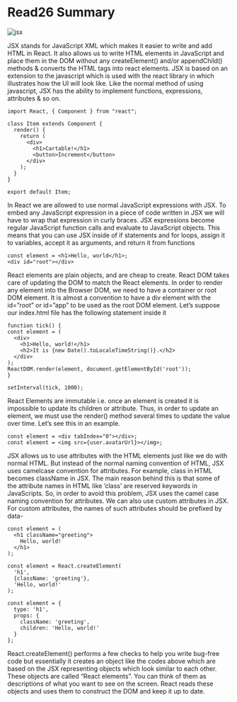 # Read26 Summary

![jsx](https://miro.medium.com/max/1400/1*wQxgEiVsgG0o7ti45WuFTQ.png)

JSX stands for JavaScript XML which makes it easier to write and add HTML in React. It also allows us to write HTML elements in JavaScript and place them in the DOM without any createElement()  and/or appendChild() methods & converts the HTML tags into react elements. JSX is based on an extension to the javascript which is used with the react library in which illustrates how the UI will look like. Like the normal method of using javascript, JSX has the ability to implement functions, expressions, attributes & so on.

```
import React, { Component } from "react";

class Item extends Component {
  render() {
    return (
      <div>
        <h1>Cartable!</h1>
        <button>Increment</button>
      </div>
    );
  }
}

export default Item;
```

 In React we are allowed to use normal JavaScript expressions with JSX. To embed any JavaScript expression in a piece of code written in JSX we will have to wrap that expression in curly braces. JSX expressions become regular JavaScript function calls and evaluate to JavaScript objects. This means that you can use JSX inside of if statements and for loops, assign it to variables, accept it as arguments, and return it from functions

 ```
 const element = <h1>Hello, world</h1>;
 <div id="root"></div>
 ```

  React elements are plain objects, and are cheap to create. React DOM takes care of updating the DOM to match the React elements. In order to render any element into the Browser DOM, we need to have a container or root DOM element. It is almost a convention to have a div element with the id=”root” or id=”app” to be used as the root DOM element. Let’s suppose our index.html file has the following statement inside it

  ```
  function tick() {
  const element = (
    <div>
      <h1>Hello, world!</h1>
      <h2>It is {new Date().toLocaleTimeString()}.</h2>
    </div>
  );
  ReactDOM.render(element, document.getElementById('root'));
}

setInterval(tick, 1000);
```

React Elements are immutable i.e. once an element is created it is impossible to update its children or attribute. Thus, in order to update an element, we must use the render() method several times to update the value over time. Let’s see this in an example.

```
const element = <div tabIndex="0"></div>;
const element = <img src={user.avatarUrl}></img>;
```

JSX allows us to use attributes with the HTML elements just like we do with normal HTML. But instead of the normal naming convention of HTML, JSX uses camelcase convention for attributes. For example, class in HTML becomes className in JSX. The main reason behind this is that some of the attribute names in HTML like ‘class’ are reserved keywords in JavaScripts. So, in order to avoid this problem, JSX uses the camel case naming convention for attributes. We can also use custom attributes in JSX. For custom attributes, the names of such attributes should be prefixed by data-

```
const element = (
  <h1 className="greeting">
    Hello, world!
  </h1>
);

const element = React.createElement(
  'h1',
  {className: 'greeting'},
  'Hello, world!'
);

const element = {
  type: 'h1',
  props: {
    className: 'greeting',
    children: 'Hello, world!'
  }
};
```

React.createElement() performs a few checks to help you write bug-free code but essentially it creates an object like the codes above which are based on the JSX representing objects which look similar to each other. These objects are called “React elements”. You can think of them as descriptions of what you want to see on the screen. React reads these objects and uses them to construct the DOM and keep it up to date.